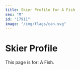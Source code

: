 ```yaml
---
title: Skier Profile for A Fish
sex: "M"
id: "17911"
image: "/img/flags/can.svg" 
---
```


# Skier Profile

This page is for: A Fish.
    